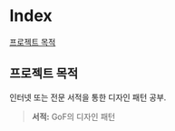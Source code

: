 # Index
[프로젝트 목적](#purpose)

## <a name="purpose"/>프로젝트 목적</a>
인터넷 또는 전문 서적을 통한 디자인 패턴 공부.
>**서적:** GoF의 디자인 패턴
